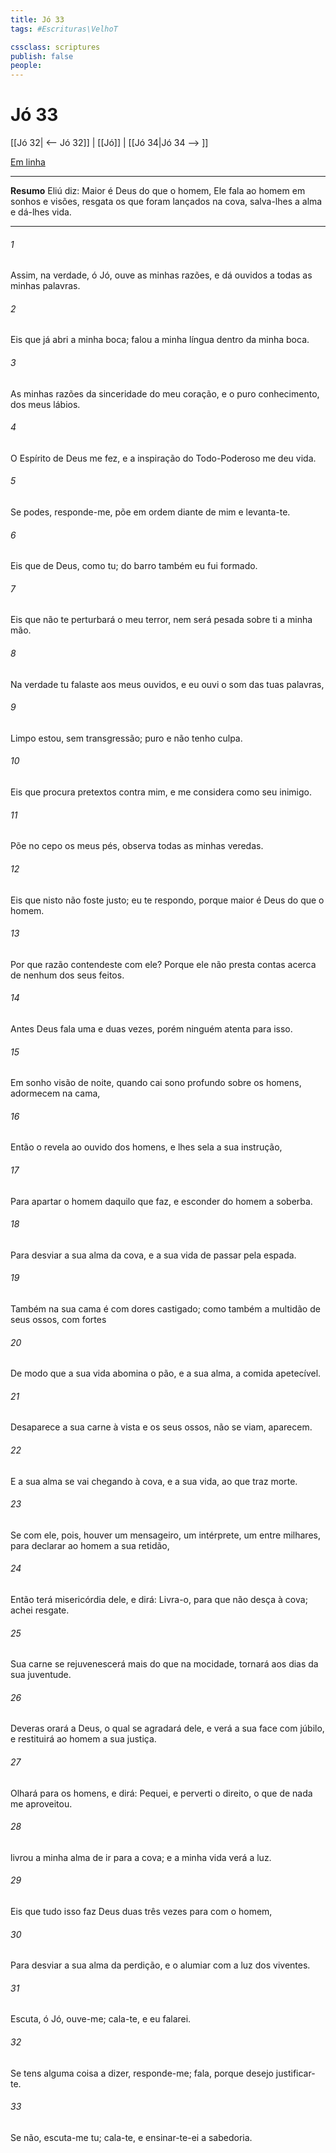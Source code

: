 ```yaml
---
title: Jó 33
tags: #Escrituras\VelhoT

cssclass: scriptures
publish: false
people:
---
```


# Jó 33
[[Jó 32| <-- Jó 32]] | [[Jó]] | [[Jó 34|Jó 34 --> ]]

[Em linha](https://churchofjesuschrist.org/study/scriptures/ot/job/33?lang=por)

---
__Resumo__
Eliú diz: Maior é Deus do que o homem, Ele fala ao homem em sonhos e visões, resgata os que foram lançados na cova, salva-lhes a alma e dá-lhes vida.

---
###### 1 
Assim, na verdade, ó Jó, ouve as minhas razões, e dá ouvidos a todas as minhas palavras.

###### 2 
Eis que já abri a minha boca;  falou a minha língua dentro da minha boca.

###### 3 
As minhas razões  da sinceridade do meu coração, e o puro conhecimento, dos meus lábios.

###### 4 
O Espírito de Deus me fez, e a inspiração do Todo-Poderoso me deu vida.

###### 5 
Se podes, responde-me, põe em ordem diante de mim  e levanta-te.

###### 6 
Eis que  de Deus, como tu; do barro também eu fui formado.

###### 7 
Eis que não te perturbará o meu terror, nem será pesada sobre ti a minha mão.

###### 8 
Na verdade tu falaste aos meus ouvidos, e eu ouvi o som das tuas palavras, 

###### 9 
Limpo estou, sem transgressão; puro  e não tenho culpa.

###### 10 
Eis que procura pretextos contra mim, e me considera como seu inimigo.

###### 11 
Põe no cepo os meus pés,  observa todas as minhas veredas.

###### 12 
Eis que nisto não foste justo; eu te respondo, porque maior é Deus do que o homem.

###### 13 
Por que razão contendeste com ele? Porque ele não presta contas acerca de nenhum dos seus feitos.

###### 14 
Antes Deus fala uma e duas vezes, porém ninguém atenta para isso.

###### 15 
Em sonho  visão de noite, quando cai sono profundo sobre os homens,  adormecem na cama,

###### 16 
Então o revela ao ouvido dos homens, e lhes sela a sua instrução,

###### 17 
Para apartar o homem daquilo que faz, e esconder do homem a soberba.

###### 18 
Para desviar a sua alma da cova, e a sua vida de passar pela espada.

###### 19 
Também na sua cama é com dores castigado; como também a multidão de seus ossos, com fortes 

###### 20 
De modo que a sua vida abomina  o pão, e a sua alma, a comida apetecível.

###### 21 
Desaparece a sua carne à vista  e os seus ossos,  não se viam,  aparecem.

###### 22 
E a sua alma se vai chegando à cova, e a sua vida, ao que traz morte.

###### 23 
Se com ele, pois, houver um mensageiro, um intérprete, um entre milhares, para declarar ao homem a sua retidão,

###### 24 
Então terá misericórdia dele, e  dirá: Livra-o, para que não desça à cova;  achei resgate.

###### 25 
Sua carne se rejuvenescerá mais do que  na mocidade,  tornará aos dias da sua juventude.

###### 26 
Deveras orará a Deus, o qual se agradará dele, e verá a sua face com júbilo, e restituirá ao homem a sua justiça.

###### 27 
Olhará para os homens, e dirá: Pequei, e perverti o  direito, o que de nada me aproveitou.

###### 28 
 livrou a minha alma de ir para a cova; e a minha vida verá a luz.

###### 29 
Eis que tudo isso faz Deus duas  três vezes para com o homem,

###### 30 
Para desviar a sua alma da perdição, e o alumiar com a luz dos viventes.

###### 31 
Escuta,  ó Jó, ouve-me; cala-te, e eu falarei.

###### 32 
Se tens alguma coisa a dizer, responde-me; fala, porque desejo justificar-te.

###### 33 
Se não, escuta-me tu; cala-te, e ensinar-te-ei a sabedoria.

